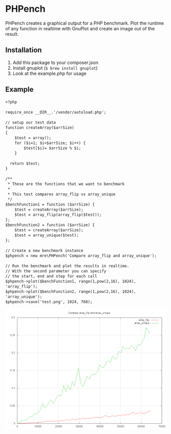 # PHPench

PHPench creates a graphical output for a PHP benchmark.
Plot the runtime of any function in realtime with GnuPlot and create an image
out of the result.

## Installation

1. Add this package to your composer.json
2. Install gnuplot (`$ brew install gnuplot`)
3. Look at the example.php for usage

## Example

```
<?php

require_once __DIR__.'/vendor/autoload.php';

// setup our test data
function createArray($arrSize)
{
    $test = array();
    for ($i=1; $i<$arrSize; $i++) {
        $test[$i]= $arrSize % $i;
    }

  return $test;
}

/**
 * These are the functions that we want to benchmark
 *
 * This test compares array_flip vs array_unique
 */
$benchFunction1 = function ($arrSize) {
    $test = createArray($arrSize);
    $test = array_flip(array_flip($test));
};
$benchFunction2 = function ($arrSize) {
    $test = createArray($arrSize);
    $test = array_unique($test);
};

// Create a new benchmark instance
$phpench = new mre\PHPench('Compare array_flip and array_unique');

// Run the benchmark and plot the results in realtime.
// With the second parameter you can specify
// the start, end and step for each call
$phpench->plot($benchFunction1, range(1,pow(2,16), 1024), 'array_flip');
$phpench->plot($benchFunction2, range(1,pow(2,16), 1024), 'array_unique');
$phpench->save('test.png', 1024, 768);
```

![A pretty graph](test.png)
